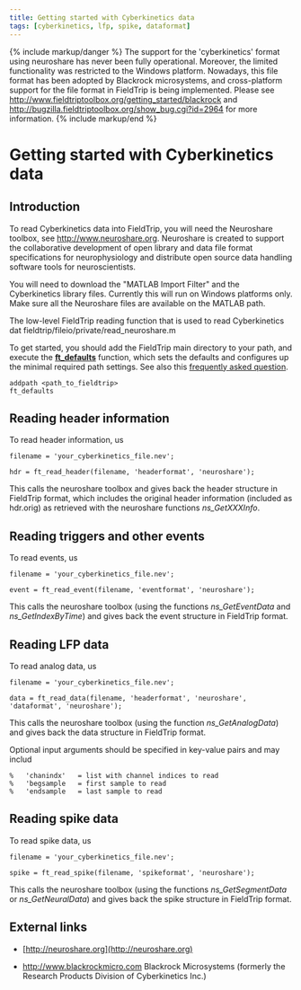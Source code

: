 ```yaml
---
title: Getting started with Cyberkinetics data
tags: [cyberkinetics, lfp, spike, dataformat]
---
```


{% include markup/danger %}
The support for the 'cyberkinetics' format using neuroshare has never been fully operational. Moreover, the limited functionality was restricted to the Windows platform. Nowadays, this file format has been adopted by Blackrock microsystems, and cross-platform support for the file format in FieldTrip is being implemented. Please see http://www.fieldtriptoolbox.org/getting_started/blackrock and http://bugzilla.fieldtriptoolbox.org/show_bug.cgi?id=2964 for more information.
{% include markup/end %}

# Getting started with Cyberkinetics data

## Introduction

To read Cyberkinetics data into FieldTrip, you will need the Neuroshare toolbox, see http://www.neuroshare.org. Neuroshare is created to support the collaborative development of open library and data file format specifications for neurophysiology and distribute open source data handling software tools for neuroscientists.

You will need to download the "MATLAB Import Filter" and the Cyberkinetics library files. Currently this will run on Windows platforms only. Make sure all the Neuroshare files are available on the MATLAB path.

The low-level FieldTrip reading function that is used to read Cyberkinetics dat
fieldtrip/fileio/private/read_neuroshare.m

To get started, you should add the FieldTrip main directory to your path, and execute the **[ft_defaults](/reference/ft_defaults)** function, which sets the defaults and configures up the minimal required path settings. See also this [frequently asked question](/faq/should_i_add_fieldtrip_with_all_subdirectories_to_my_matlab_path).

    addpath <path_to_fieldtrip>
    ft_defaults

## Reading header information

To read header information, us

    filename = 'your_cyberkinetics_file.nev';

    hdr = ft_read_header(filename, 'headerformat', 'neuroshare');

This calls the neuroshare toolbox and gives back the header structure in FieldTrip format, which includes the original header information (included as hdr.orig) as retrieved with the neuroshare functions _ns_GetXXXInfo_.

## Reading triggers and other events

To read events, us

    filename = 'your_cyberkinetics_file.nev';

    event = ft_read_event(filename, 'eventformat', 'neuroshare');

This calls the neuroshare toolbox (using the functions _ns_GetEventData_ and _ns_GetIndexByTime_) and gives back the event structure in FieldTrip format.

## Reading LFP data

To read analog data, us

    filename = 'your_cyberkinetics_file.nev';

    data = ft_read_data(filename, 'headerformat', 'neuroshare', 'dataformat', 'neuroshare');

This calls the neuroshare toolbox (using the function _ns_GetAnalogData_) and gives back the data structure in FieldTrip format.

Optional input arguments should be specified in key-value pairs and may includ

    %   'chanindx'   = list with channel indices to read
    %   'begsample   = first sample to read
    %   'endsample   = last sample to read

## Reading spike data

To read spike data, us

    filename = 'your_cyberkinetics_file.nev';

    spike = ft_read_spike(filename, 'spikeformat', 'neuroshare');

This calls the neuroshare toolbox (using the functions _ns_GetSegmentData_ or _ns_GetNeuralData_) and gives back the spike structure in FieldTrip format.

## External links

- [http://neuroshare.org](http://neuroshare.org)

- http://www.blackrockmicro.com Blackrock Microsystems (formerly the Research Products Division of Cyberkinetics Inc.)
